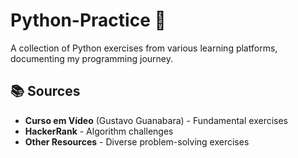 # Python-Practice 🐍

A collection of Python exercises from various learning platforms, documenting my programming journey.

## 📚 Sources
- **Curso em Vídeo** (Gustavo Guanabara) - Fundamental exercises
- **HackerRank** - Algorithm challenges
- **Other Resources** - Diverse problem-solving exercises


